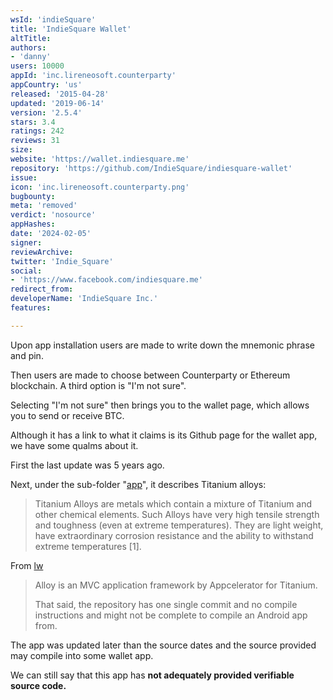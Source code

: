 ```yaml
---
wsId: 'indieSquare'
title: 'IndieSquare Wallet'
altTitle: 
authors:
- 'danny'
users: 10000
appId: 'inc.lireneosoft.counterparty'
appCountry: 'us'
released: '2015-04-28'
updated: '2019-06-14'
version: '2.5.4'
stars: 3.4
ratings: 242
reviews: 31
size: 
website: 'https://wallet.indiesquare.me'
repository: 'https://github.com/IndieSquare/indiesquare-wallet'
issue: 
icon: 'inc.lireneosoft.counterparty.png'
bugbounty: 
meta: 'removed'
verdict: 'nosource'
appHashes: 
date: '2024-02-05'
signer: 
reviewArchive: 
twitter: 'Indie_Square'
social:
- 'https://www.facebook.com/indiesquare.me'
redirect_from: 
developerName: 'IndieSquare Inc.'
features: 

---
```


Upon app installation users are made to write down the mnemonic phrase and pin.

Then users are made to choose between Counterparty or Ethereum blockchain. A third option is "I'm not sure". 

Selecting "I'm not sure" then brings you to the wallet page, which allows you to send or receive BTC.

Although it has a link to what it claims is its Github page for the wallet app, we have some qualms about it. 

First the last update was 5 years ago. 

Next, under the sub-folder "[app](https://github.com/IndieSquare/indiesquare-wallet/tree/master/app)", it describes Titanium alloys:

> Titanium Alloys are metals which contain a mixture of Titanium and other chemical elements. Such Alloys have very high tensile strength and toughness (even at extreme temperatures). They are light weight, have extraordinary corrosion resistance and the ability to withstand extreme temperatures [1].  

From [lw](https://gitlab.com/walletscrutiny/walletScrutinyCom/-/merge_requests/298#note_806394245)

> Alloy is an MVC application framework by Appcelerator for Titanium.
> 
> That said, the repository has one single commit and no compile instructions and might not be complete to compile an Android app from. 

The app was updated later than the source dates and the source provided may compile into some wallet app.

We can still say that this app has **not adequately provided verifiable source code.**